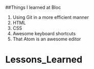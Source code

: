 ##Things I learned at Bloc
1.  Using Git in a more efficient manner
2.  HTML
3.  CSS
4.  Awesome keyboard shortcuts
5.  That Atom is an awesome editor
# Lessons_Learned
